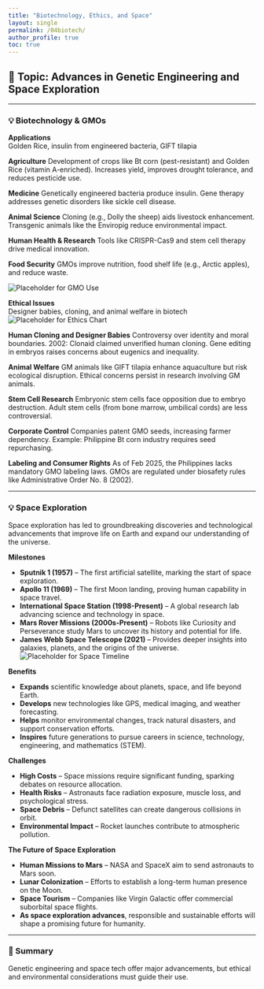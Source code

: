 ```yaml
---
title: "Biotechnology, Ethics, and Space"
layout: single
permalink: /04biotech/
author_profile: true
toc: true
---
```


## 🧭 Topic: Advances in Genetic Engineering and Space Exploration

---

### 💡 Biotechnology & GMOs

**Applications**  
Golden Rice, insulin from engineered bacteria, GIFT tilapia  

**Agriculture**
Development of crops like Bt corn (pest-resistant) and Golden Rice (vitamin A-enriched). Increases yield, improves drought tolerance, and reduces pesticide use.

**Medicine**
Genetically engineered bacteria produce insulin. Gene therapy addresses genetic disorders like sickle cell disease.

**Animal Science**
Cloning (e.g., Dolly the sheep) aids livestock enhancement. Transgenic animals like the Enviropig reduce environmental impact.

**Human Health & Research**
Tools like CRISPR-Cas9 and stem cell therapy drive medical innovation.

**Food Security**
GMOs improve nutrition, food shelf life (e.g., Arctic apples), and reduce waste.

![Placeholder for GMO Use](../assets/images/placeholder-gmo.jpg)

**Ethical Issues**  
Designer babies, cloning, and animal welfare in biotech  
![Placeholder for Ethics Chart](../assets/images/placeholder-ethics.jpg)

**Human Cloning and Designer Babies**
Controversy over identity and moral boundaries. 2002: Clonaid claimed unverified human cloning. Gene editing in embryos raises concerns about eugenics and inequality.

**Animal Welfare**
GM animals like GIFT tilapia enhance aquaculture but risk ecological disruption. Ethical concerns persist in research involving GM animals.

**Stem Cell Research**
Embryonic stem cells face opposition due to embryo destruction. Adult stem cells (from bone marrow, umbilical cords) are less controversial.

**Corporate Control**
Companies patent GMO seeds, increasing farmer dependency. Example: Philippine Bt corn industry requires seed repurchasing.

**Labeling and Consumer Rights**
As of Feb 2025, the Philippines lacks mandatory GMO labeling laws. GMOs are regulated under biosafety rules like Administrative Order No. 8 (2002).


---

### 💡 Space Exploration
Space exploration has led to groundbreaking discoveries and technological advancements that improve life on Earth and expand our understanding of the universe.

**Milestones**  
- **Sputnik 1 (1957)** – The first artificial satellite, marking the start of space exploration.
- **Apollo 11 (1969)** – The first Moon landing, proving human capability in space travel.
- **International Space Station (1998-Present)** – A global research lab advancing science and technology in space.
- **Mars Rover Missions (2000s-Present)** – Robots like Curiosity and Perseverance study Mars to uncover its history and potential for life.
- **James Webb Space Telescope (2021)** – Provides deeper insights into galaxies, planets, and the origins of the universe.
![Placeholder for Space Timeline](../assets/images/placeholder-space.jpg)

**Benefits**  
- **Expands** scientific knowledge about planets, space, and life beyond Earth.
- **Develops** new technologies like GPS, medical imaging, and weather forecasting.
- **Helps** monitor environmental changes, track natural disasters, and support conservation efforts.
- **Inspires** future generations to pursue careers in science, technology, engineering, and mathematics (STEM).

**Challenges**  
- **High Costs** – Space missions require significant funding, sparking debates on resource allocation.
- **Health Risks** – Astronauts face radiation exposure, muscle loss, and psychological stress.
- **Space Debris** – Defunct satellites can create dangerous collisions in orbit.
- **Environmental Impact** – Rocket launches contribute to atmospheric pollution.

**The Future of Space Exploration**
- **Human Missions to Mars** – NASA and SpaceX aim to send astronauts to Mars soon.
- **Lunar Colonization** – Efforts to establish a long-term human presence on the Moon.
- **Space Tourism** – Companies like Virgin Galactic offer commercial suborbital space flights.
- **As space exploration advances**, responsible and sustainable efforts will shape a promising future for humanity.
---

### 📌 Summary

Genetic engineering and space tech offer major advancements, but ethical and environmental considerations must guide their use.
